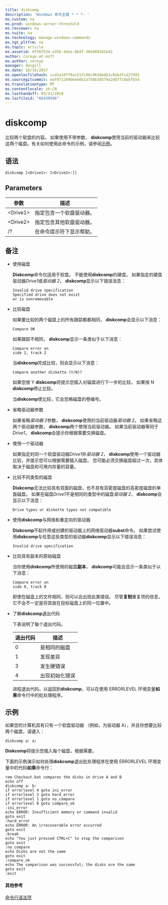 ```yaml
---
title: diskcomp
description: 'Windows 命令主题 * * *- '
ms.custom: na
ms.prod: windows-server-threshold
ms.reviewer: na
ms.suite: na
ms.technology: manage-windows-commands
ms.tgt_pltfrm: na
ms.topic: article
ms.assetid: 4f56f534-a356-4daa-8b4f-38e089341e42
author: coreyp-at-msft
ms.author: coreyp
manager: dongill
ms.date: 10/16/2017
ms.openlocfilehash: ccd1a347f9ac51fc98c963dedb1c0ab3fcd27d41
ms.sourcegitcommit: eaf071249b6eb6b1a758b38579a2d87710abfb54
ms.translationtype: MT
ms.contentlocale: zh-CN
ms.lasthandoff: 05/31/2019
ms.locfileid: "66439596"
---
```

# <a name="diskcomp"></a>diskcomp



比较两个软盘的内容。 如果使用不带参数， **diskcomp**使用当前的驱动器来比较这两个磁盘。有关如何使用此命令的示例，请参阅[示例](#BKMK_examples)。

## <a name="syntax"></a>语法

```
diskcomp [<Drive1>: [<Drive2>:]]
```

## <a name="parameters"></a>Parameters

|参数|描述|
|---------|-----------|
|\<Drive1>|指定包含一个软盘驱动器。|
|\<Drive2>|指定包含其他软盘驱动器。|
|/?|在命令提示符下显示帮助。|

## <a name="remarks"></a>备注

- 使用磁盘

  **Diskcomp**命令仅适用于软盘。 不能使用**diskcomp**的硬盘。 如果指定的硬盘驱动器*Drive1*或*驱动器 2*， **diskcomp**显示以下错误消息：  
  ```
  Invalid drive specification
  Specified drive does not exist
  or is nonremovable
  ```  
- 比较磁盘

  如果要比较的两个磁盘上的所有跟踪都都相同， **diskcomp**会显示以下消息：  
  ```
  Compare OK
  ```  
  如果跟踪不相同， **diskcomp**显示一条类似于以下消息：  
  ```
  Compare error on
  side 1, track 2
  ```  
  当**diskcomp**完成比较，则会显示以下消息：  
  ```
  Compare another diskette (Y/N)?
  ```  
  如果您按 Y **diskcomp**将提示您插入对磁盘进行下一步的比较。 如果按 N **diskcomp**停止比较。

  当**diskcomp**使比较，它会忽略磁盘的卷编号。
- 省略驱动器参数

  如果省略*驱动器 2*参数， **diskcomp**使用的当前驱动器*驱动器 2*。 如果省略这两个驱动器参数， **diskcomp**两个使用当前驱动器。 如果当前驱动器等同于*Drive1*， **diskcomp**会提示你根据需要交换磁盘。
- 使用一个驱动器

  如果指定的同一个软盘驱动器*Drive1*并*驱动器 2*， **diskcomp**使用一个驱动器比较，并提示您可以根据需要插入磁盘。 您可能必须交换磁盘超过一次，具体取决于磁盘和可用内存量的容量。
- 比较不同类型的磁盘

  **Diskcomp**无法比较具有双面的磁盘，也不具有双密度磁盘的高密度磁盘的单面磁盘。 如果在磁盘*Drive1*不是相同的类型中的磁盘*驱动器 2*， **diskcomp**会显示以下消息：  
  ```
  Drive types or diskette types not compatible
  ```  
- 使用**diskcomp**与网络和重定向的驱动器

  **Diskcomp**不起作用或创建的驱动器上的网络驱动器**subst**命令。 如果尝试使用**diskcomp**与任意这些类型的驱动器**diskcomp**显示以下错误消息：  
  ```
  Invalid drive specification
  ```  
- 比较具有副本的原始磁盘

  当你使用**diskcomp**所使用的磁盘**副本**， **diskcomp**可能会显示一条类似于以下消息：  
  ```
  Compare error on 
  side 0, track 0
  ```  
  即使在磁盘上的文件相同，则可以会出现此类错误。 尽管**复制**重复项的信息，它不会不一定是将其放在目标磁盘上的同一位置中。
- 了解**diskcomp**退出代码

  下表说明了每个退出代码。  

  |退出代码|描述|
  |---------|-----------|
  |0|是相同的磁盘|
  |1|发现差异|
  |3|发生硬错误|
  |4|出现初始化错误|

  进程退出代码，以返回到**diskcomp**，可以在使用 ERRORLEVEL 环境变量**如果**命令行中的批处理程序。

## <a name="BKMK_examples"></a>示例

如果您的计算机具有只有一个软盘驱动器 （例如，为驱动器 A），并且你想要比较两个磁盘，请键入：
```
diskcomp a: a:
```
**Diskcomp**将提示您插入每个磁盘，根据需要。

下面的示例演示如何处理**diskcomp**退出批处理程序在使用 ERRORLEVEL 环境变量中的代码**如果**命令行：
```
rem Checkout.bat compares the disks in drive A and B 
echo off 
diskcomp a: b: 
if errorlevel 4 goto ini_error 
if errorlevel 3 goto hard_error 
if errorlevel 1 goto no_compare
if errorlevel 0 goto compare_ok 
:ini_error 
echo ERROR: Insufficient memory or command invalid 
goto exit 
:hard_error 
echo ERROR: An irrecoverable error occurred 
goto exit 
:break 
echo "You just pressed CTRL+C" to stop the comparison 
goto exit 
:no_compare 
echo Disks are not the same 
goto exit 
:compare_ok 
echo The comparison was successful; the disks are the same 
goto exit 
:exit
```

#### <a name="additional-references"></a>其他参考

[命令行语法项](command-line-syntax-key.md)
